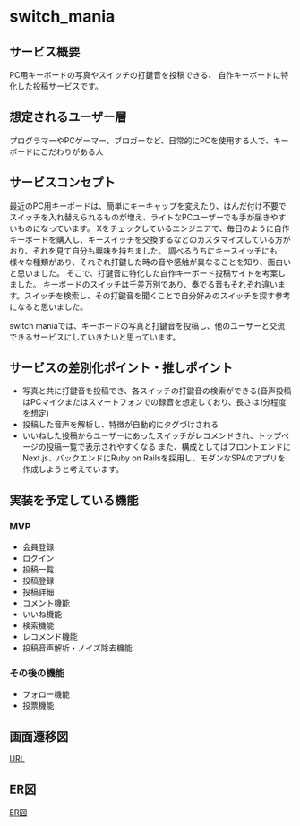 # switch_mania
## サービス概要
PC用キーボードの写真やスイッチの打鍵音を投稿できる、
自作キーボードに特化した投稿サービスです。

## 想定されるユーザー層
プログラマーやPCゲーマー、ブロガーなど、日常的にPCを使用する人で、キーボードにこだわりがある人

## サービスコンセプト

最近のPC用キーボードは、簡単にキーキャップを変えたり、はんだ付け不要でスイッチを入れ替えられるものが増え、ライトなPCユーザーでも手が届きやすいものになっています。
Xをチェックしているエンジニアで、毎日のように自作キーボードを購入し、キースイッチを交換するなどのカスタマイズしている方がおり、それを見て自分も興味を持ちました。
調べるうちにキースイッチにも様々な種類があり、それぞれ打鍵した時の音や感触が異なることを知り、面白いと思いました。
そこで、打鍵音に特化した自作キーボード投稿サイトを考案しました。
キーボードのスイッチは千差万別であり、奏でる音もそれぞれ違います。スイッチを検索し、その打鍵音を聞くことで自分好みのスイッチを探す参考になると思いました。

switch maniaでは、キーボードの写真と打鍵音を投稿し、他のユーザーと交流できるサービスにしていきたいと思っています。

## サービスの差別化ポイント・推しポイント
* 写真と共に打鍵音を投稿でき、各スイッチの打鍵音の検索ができる(音声投稿はPCマイクまたはスマートフォンでの録音を想定しており、長さは1分程度を想定)
* 投稿した音声を解析し、特徴が自動的にタグづけされる
* いいねした投稿からユーザーにあったスイッチがレコメンドされ、トップページの投稿一覧で表示されやすくなる
また、構成としてはフロントエンドにNext.js、バックエンドにRuby on Railsを採用し、モダンなSPAのアプリを作成しようと考えています。

## 実装を予定している機能
### MVP
* 会員登録
* ログイン
* 投稿一覧
* 投稿登録
* 投稿詳細
* コメント機能
* いいね機能
* 検索機能
* レコメンド機能
* 投稿音声解析・ノイズ除去機能

### その後の機能
* フォロー機能
* 投票機能

## 画面遷移図
[URL](https://www.figma.com/file/GR3uhh7ZEvFQkYrkiVLJ80/%E7%84%A1%E9%A1%8C?type=design&node-id=0%3A1&mode=design&t=c1IWaGpkZxpND7u4-1)

## ER図
[ER図](https://gyazo.com/5c09eba87dde670f2de65f6f5ad1f498)
